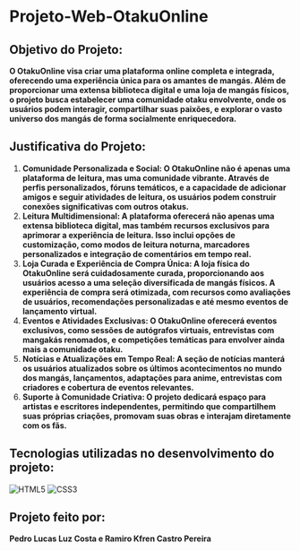 # Projeto-Web-OtakuOnline
 
## **Objetivo do Projeto:**

**O OtakuOnline visa criar uma plataforma online completa e integrada, oferecendo uma experiência única para os amantes de mangás. Além de proporcionar uma extensa biblioteca digital e uma loja de mangás físicos, o projeto busca estabelecer uma comunidade otaku envolvente, onde os usuários podem interagir, compartilhar suas paixões, e explorar o vasto universo dos mangás de forma socialmente enriquecedora.**

## **Justificativa do Projeto:**

1. **Comunidade Personalizada e Social: O OtakuOnline não é apenas uma plataforma de leitura, mas uma comunidade vibrante. Através de perfis personalizados, fóruns temáticos, e a capacidade de adicionar amigos e seguir atividades de leitura, os usuários podem construir conexões significativas com outros otakus.**
2. **Leitura Multidimensional: A plataforma oferecerá não apenas uma extensa biblioteca digital, mas também recursos exclusivos para aprimorar a experiência de leitura. Isso inclui opções de customização, como modos de leitura noturna, marcadores personalizados e integração de comentários em tempo real.**
3. **Loja Curada e Experiência de Compra Única: A loja física do OtakuOnline será cuidadosamente curada, proporcionando aos usuários acesso a uma seleção diversificada de mangás físicos. A experiência de compra será otimizada, com recursos como avaliações de usuários, recomendações personalizadas e até mesmo eventos de lançamento virtual.**
4. **Eventos e Atividades Exclusivas: O OtakuOnline oferecerá eventos exclusivos, como sessões de autógrafos virtuais, entrevistas com mangakás renomados, e competições temáticas para envolver ainda mais a comunidade otaku.**
5. **Notícias e Atualizações em Tempo Real: A seção de notícias manterá os usuários atualizados sobre os últimos acontecimentos no mundo dos mangás, lançamentos, adaptações para anime, entrevistas com criadores e cobertura de eventos relevantes.**
6. **Suporte à Comunidade Criativa: O projeto dedicará espaço para artistas e escritores independentes, permitindo que compartilhem suas próprias criações, promovam suas obras e interajam diretamente com os fãs.**

## **Tecnologias utilizadas no desenvolvimento do projeto:** <br>
![HTML5](https://img.shields.io/badge/html5-%23E34F26.svg?style=for-the-badge&logo=html5&logoColor=white)
![CSS3](https://img.shields.io/badge/css3-%231572B6.svg?style=for-the-badge&logo=css3&logoColor=white)

## **Projeto feito por:**
**Pedro Lucas Luz Costa e Ramiro Kfren Castro Pereira**
